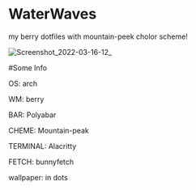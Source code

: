 # WaterWaves

my berry dotfiles with mountain-peek cholor scheme!

![Screenshot_2022-03-16-12_](https://user-images.githubusercontent.com/98967930/158677042-fe35a561-4c03-4a73-b521-a44c3937c9bf.png)

#Some Info

OS: arch

WM: berry

BAR: Polyabar

CHEME: Mountain-peak

TERMINAL: Alacritty

FETCH: bunnyfetch

wallpaper: in dots
